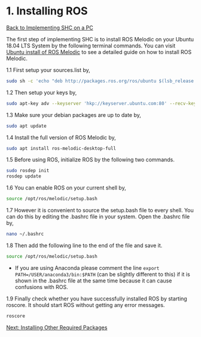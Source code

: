 # 1. Installing ROS

[Back to Implementing SHC on a PC](shc_pc.md)

The first step of implementing SHC is to install ROS Melodic on your Ubuntu 18.04 LTS System by the following terminal commands. You can visit [Ubuntu install of ROS Melodic](http://wiki.ros.org/melodic/Installation/Ubuntu) to see a detailed guide on how to install ROS Melodic.

1.1 First setup your sources.list by,

```bash
sudo sh -c 'echo "deb http://packages.ros.org/ros/ubuntu $(lsb_release -sc) main" > /etc/apt/sources.list.d/ros-latest.list'
```

1.2 Then setup your keys by,

```bash
sudo apt-key adv --keyserver 'hkp://keyserver.ubuntu.com:80' --recv-key C1CF6E31E6BADE8868B172B4F42ED6FBAB17C654
```

1.3 Make sure your debian packages are up to date by,

```bash
sudo apt update
```

1.4 Install the full version of ROS Melodic by,

```bash
sudo apt install ros-melodic-desktop-full
```

1.5 Before using ROS, initialize ROS by the following two commands.

```bash
sudo rosdep init
rosdep update
```

1.6 You can enable ROS on your current shell by,

```bash
source /opt/ros/melodic/setup.bash
```

1.7 However it is convenient to source the setup.bash file to every shell. You can do this by editing the .bashrc file in your system. Open the .bashrc file by,

```bash
nano ~/.bashrc
```

1.8 Then add the following line to the end of the file and save it.

```bash
source /opt/ros/melodic/setup.bash
```

* If you are using Anaconda please comment the line `export PATH=/USER/anaconda3/bin:$PATH` (can be slightly different to this) if it is shown in the .bashrc file at the same time because it can cause confusions with ROS.

1.9 Finally check whether you have successfully installed ROS by starting roscore. It should start ROS without getting any error messages.

```bash
roscore
```

[Next: Installing Other Required Packages](shc_pc_install_other.md)
